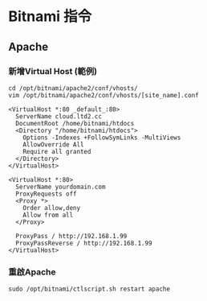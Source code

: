 # Bitnami 指令

## Apache 

### 新增Virtual Host (範例)
`cd /opt/bitnami/apache2/conf/vhosts/`  
`vim /opt/bitnami/apache2/conf/vhosts/[site_name].conf`

```
<VirtualHost *:80 _default_:80>
  ServerName cloud.ltd2.cc
  DocumentRoot /home/bitnami/htdocs
  <Directory "/home/bitnami/htdocs">
    Options -Indexes +FollowSymLinks -MultiViews
    AllowOverride All
    Require all granted
  </Directory>
</VirtualHost>
```

```
<VirtualHost *:80>
  ServerName yourdomain.com
  ProxyRequests off
  <Proxy *>
    Order allow,deny
    Allow from all
  </Proxy>

  ProxyPass / http://192.168.1.99
  ProxyPassReverse / http://192.168.1.99
</VirtualHost>
```

### 重啟Apache
`sudo /opt/bitnami/ctlscript.sh restart apache`
